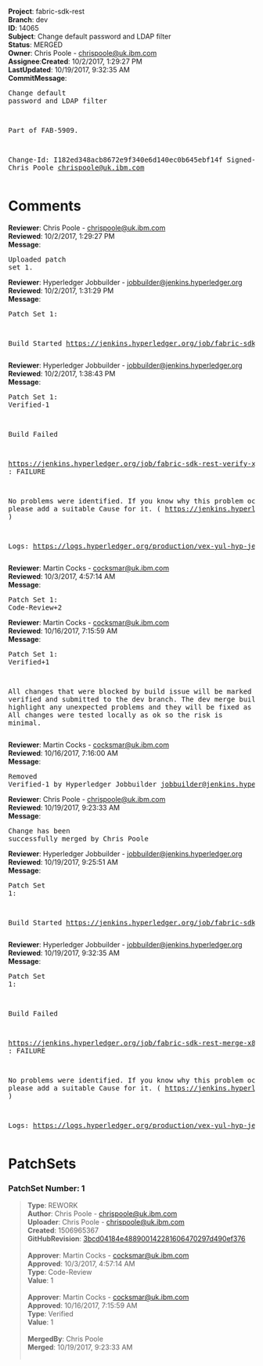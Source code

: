 <strong>Project</strong>: fabric-sdk-rest</br><strong>Branch</strong>: dev<br><strong>ID</strong>: 14065<br><strong>Subject</strong>: Change default password and LDAP filter<br><strong>Status</strong>: MERGED<br><strong>Owner</strong>: Chris Poole - chrispoole@uk.ibm.com<br><strong>Assignee</strong>:<strong>Created</strong>: 10/2/2017, 1:29:27 PM<br><strong>LastUpdated</strong>: 10/19/2017, 9:32:35 AM<br><strong>CommitMessage</strong>:<br><pre>Change default password and LDAP filter

Part of FAB-5909.

Change-Id: I182ed348acb8672e9f340e6d140ec0b645ebf14f
Signed-off-by: Chris Poole <chrispoole@uk.ibm.com>
</pre><h1>Comments</h1><strong>Reviewer</strong>: Chris Poole - chrispoole@uk.ibm.com<br><strong>Reviewed</strong>: 10/2/2017, 1:29:27 PM<br><strong>Message</strong>: <pre>Uploaded patch set 1.</pre><strong>Reviewer</strong>: Hyperledger Jobbuilder - jobbuilder@jenkins.hyperledger.org<br><strong>Reviewed</strong>: 10/2/2017, 1:31:29 PM<br><strong>Message</strong>: <pre>Patch Set 1:

Build Started https://jenkins.hyperledger.org/job/fabric-sdk-rest-verify-x86_64/31/</pre><strong>Reviewer</strong>: Hyperledger Jobbuilder - jobbuilder@jenkins.hyperledger.org<br><strong>Reviewed</strong>: 10/2/2017, 1:38:43 PM<br><strong>Message</strong>: <pre>Patch Set 1: Verified-1

Build Failed 

https://jenkins.hyperledger.org/job/fabric-sdk-rest-verify-x86_64/31/ : FAILURE

No problems were identified. If you know why this problem occurred, please add a suitable Cause for it. ( https://jenkins.hyperledger.org/job/fabric-sdk-rest-verify-x86_64/31/ )

Logs: https://logs.hyperledger.org/production/vex-yul-hyp-jenkins-1/fabric-sdk-rest-verify-x86_64/31</pre><strong>Reviewer</strong>: Martin Cocks - cocksmar@uk.ibm.com<br><strong>Reviewed</strong>: 10/3/2017, 4:57:14 AM<br><strong>Message</strong>: <pre>Patch Set 1: Code-Review+2</pre><strong>Reviewer</strong>: Martin Cocks - cocksmar@uk.ibm.com<br><strong>Reviewed</strong>: 10/16/2017, 7:15:59 AM<br><strong>Message</strong>: <pre>Patch Set 1: Verified+1

All changes that were blocked by build issue will be marked as verified and submitted to the dev branch. The dev merge build will highlight any unexpected problems and they will be fixed as priority. All changes were tested locally as ok so the risk is minimal.</pre><strong>Reviewer</strong>: Martin Cocks - cocksmar@uk.ibm.com<br><strong>Reviewed</strong>: 10/16/2017, 7:16:00 AM<br><strong>Message</strong>: <pre>Removed Verified-1 by Hyperledger Jobbuilder <jobbuilder@jenkins.hyperledger.org>
</pre><strong>Reviewer</strong>: Chris Poole - chrispoole@uk.ibm.com<br><strong>Reviewed</strong>: 10/19/2017, 9:23:33 AM<br><strong>Message</strong>: <pre>Change has been successfully merged by Chris Poole</pre><strong>Reviewer</strong>: Hyperledger Jobbuilder - jobbuilder@jenkins.hyperledger.org<br><strong>Reviewed</strong>: 10/19/2017, 9:25:51 AM<br><strong>Message</strong>: <pre>Patch Set 1:

Build Started https://jenkins.hyperledger.org/job/fabric-sdk-rest-merge-x86_64/40/</pre><strong>Reviewer</strong>: Hyperledger Jobbuilder - jobbuilder@jenkins.hyperledger.org<br><strong>Reviewed</strong>: 10/19/2017, 9:32:35 AM<br><strong>Message</strong>: <pre>Patch Set 1:

Build Failed 

https://jenkins.hyperledger.org/job/fabric-sdk-rest-merge-x86_64/40/ : FAILURE

No problems were identified. If you know why this problem occurred, please add a suitable Cause for it. ( https://jenkins.hyperledger.org/job/fabric-sdk-rest-merge-x86_64/40/ )

Logs: https://logs.hyperledger.org/production/vex-yul-hyp-jenkins-1/fabric-sdk-rest-merge-x86_64/40</pre><h1>PatchSets</h1><h3>PatchSet Number: 1</h3><blockquote><strong>Type</strong>: REWORK<br><strong>Author</strong>: Chris Poole - chrispoole@uk.ibm.com<br><strong>Uploader</strong>: Chris Poole - chrispoole@uk.ibm.com<br><strong>Created</strong>: 1506965367<br><strong>GitHubRevision</strong>: [3bcd04184e488900142281606470297d490ef376](https://github.com/hyperledger/fabric-sdk-rest/commit/3bcd04184e488900142281606470297d490ef376)<br><br><strong>Approver</strong>: Martin Cocks - cocksmar@uk.ibm.com<br><strong>Approved</strong>: 10/3/2017, 4:57:14 AM<br><strong>Type</strong>: Code-Review<br><strong>Value</strong>: 1<br><br><strong>Approver</strong>: Martin Cocks - cocksmar@uk.ibm.com<br><strong>Approved</strong>: 10/16/2017, 7:15:59 AM<br><strong>Type</strong>: Verified<br><strong>Value</strong>: 1<br><br><strong>MergedBy</strong>: Chris Poole<br><strong>Merged</strong>: 10/19/2017, 9:23:33 AM<br><br></blockquote>
